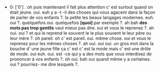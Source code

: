  * 0: ['0']
	.
	 oh puis maintenant il fait plus attention c' est surtout quand on était jeune.
	 oui.
	 euh y a -t -il des choses qui vous agacent dans la façon de parler de vos enfants ?.
	 la petite les beaux langages modernes.
	 euh.
	 oui ?.
	 quelquefois oui.
	 quelquefois **[quoi]** par exemple ?.
	 ah bah **des mots pas trop gentils** vaut mieux pas dire.
	 oui et vous le reprenez ?.
	 ah oui.
	 oui ? et qui le reprend le souvent le le plus souvent le leur père ou leur mère ?.
	 oh pareil.
	 oh c' est pareil.
	 oui.
	 même chose.
	 oui et vous le reprenez pour les mêmes choses ?.
	 ah oui.
	 oui oui.
	 un gros mot dans la bouche d' une jeune fille ça c' est c' est la mode mais c' est une drôle de mode.
	 oui euh.
	 oui.
	 est -ce qui y a des mots que vous interdisez de prononcer à vos enfants ?.
	 oh oui.
	 bah oui quand même y a certaines.
	 oui ? pourriez- me dire lesquels ?.
	
